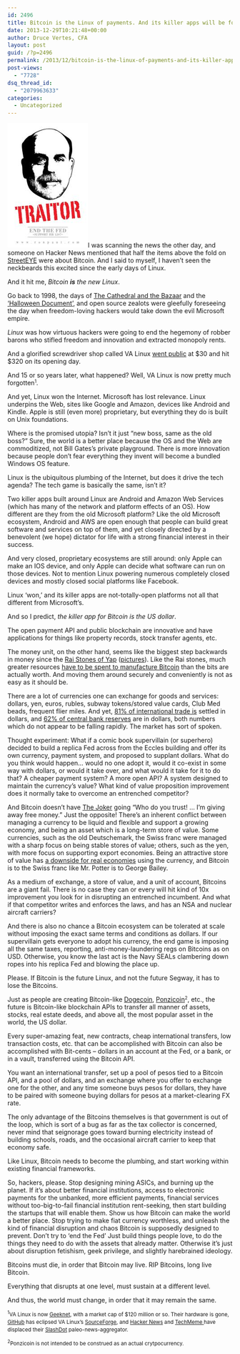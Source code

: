 ```yaml
---
id: 2496
title: Bitcoin is the Linux of payments. And its killer apps will be for US dollars.
date: 2013-12-29T10:21:48+00:00
author: Druce Vertes, CFA
layout: post
guid: /?p=2496
permalink: /2013/12/bitcoin-is-the-linux-of-payments-and-its-killer-app-is-the-us-dollar/
post-views:
  - "7728"
dsq_thread_id:
  - "2079963633"
categories:
  - Uncategorized
---
```

[<img src="/uploads/2013/12/bernanke-ronpaul.jpeg" alt="bernanke-ronpaul" width="180" height="279" class="alignright size-full wp-image-2520" />](/uploads/2013/12/bernanke-ronpaul.jpeg)I was scanning the news the other day, and someone on Hacker News mentioned that half the items above the fold on [StreetEYE](http://www.streeteye.com "StreetEYE") were about Bitcoin. And I said to myself, I haven&#8217;t seen the neckbeards this excited since the early days of Linux.

And it hit me, _Bitcoin **is** the new Linux_.

Go back to 1998, the days of [The Cathedral and the Bazaar](http://www.catb.org/~esr/writings/cathedral-bazaar/cathedral-bazaar/index.html "The Cathedral and the Bazaar") and the [&#8216;Halloween Document&#8217;](http://www.catb.org/~esr/halloween/halloween1.html "Halloween Document I"), and open source zealots were gleefully foreseeing the day when freedom-loving hackers would take down the evil Microsoft empire.

_Linux_ was how virtuous hackers were going to end the hegemony of robber barons who stifled freedom and innovation and extracted monopoly rents.  
<!--more-->

  
And a glorified screwdriver shop called VA Linux [went public](http://www.ritholtz.com/blog/2011/05/first-day-ipo-pops/ "Ritholtz.com: First day IPO pops") at $30 and hit $320 on its opening day.

And 15 or so years later, what happened? Well, VA Linux is now pretty much forgotten<small><sup>1</sup></small>.

And yet, Linux won the Internet. Microsoft has lost relevance. Linux underpins the Web, sites like Google and Amazon, devices like Android and Kindle. Apple is still (even more) proprietary, but everything they do is built on Unix foundations.

Where is the promised utopia? Isn&#8217;t it just &#8220;new boss, same as the old boss?&#8221; Sure, the world is a better place because the OS and the Web are commoditized, not Bill Gates&#8217;s private playground. There is more innovation because people don&#8217;t fear everything they invent will become a bundled Windows OS feature. 

Linux is the ubiquitous plumbing of the Internet, but does it drive the tech agenda? The tech game is basically the same, isn&#8217;t it?

Two killer apps built around Linux are Android and Amazon Web Services (which has many of the network and platform effects of an OS). How different are they from the old Microsoft platform? Like the old Microsoft ecosystem, Android and AWS are open enough that people can build great software and services on top of them, and yet closely directed by a benevolent (we hope) dictator for life with a strong financial interest in their success.

And very closed, proprietary ecosystems are still around: only Apple can make an IOS device, and only Apple can decide what software can run on those devices. Not to mention Linux powering numerous completely closed devices and mostly closed social platforms like Facebook.

Linux &#8216;won,&#8217; and its killer apps are not-totally-open platforms not all that different from Microsoft&#8217;s.

And so I predict, _the killer app for Bitcoin is the US dollar_.

The open payment API and public blockchain are innovative and have applications for things like property records, stock transfer agents, etc.

The money unit, on the other hand, seems like the biggest step backwards in money since the [Rai Stones of Yap](http://economistsview.typepad.com/economistsview/2005/09/yapping_about_m.html) ([pictures](https://www.google.com/search?q=giant+round+stone+currency&espv=210&es_sm=122&tbm=isch&tbo=u&source=univ&sa=X&ei=Wk-_UoWDFKnSsASxnIGoDQ&ved=0CGAQsAQ&biw=1600&bih=1071 "Google Images")). Like the Rai stones, much greater resources [have to be spent to manufacture Bitcoin](http://qz.com/156479/miners-spend-17-million-a-day-for-a-shot-at-4-4-million-of-bitcoin/ "Miners spend $17 million a day for a shot at $4.4 million of bitcoin") than the bits are actually worth. And moving them around securely and conveniently is not as easy as it should be.

There are a lot of currencies one can exchange for goods and services: dollars, yen, euros, rubles, subway tokens/stored value cards, Club Med beads, frequent flier miles. And yet, [81% of international trade is](http://www.reuters.com/article/2013/12/03/us-markets-offshore-yuan-idUSBRE9B204020131203 "China's yuan surpasses euro as 2nd most-used currency in trade finance: SWIFT") settled in dollars, and [62% of central bank reserves](http://www.imf.org/External/np/sta/cofer/eng/index.htm "COFER") are in dollars, both numbers which do not appear to be falling rapidly. The market has sort of spoken.

Thought experiment: What if a comic book supervillain (or superhero) decided to build a replica Fed across from the Eccles building and offer its own currency, payment system, and proposed to supplant dollars. What do you think would happen&#8230; would no one adopt it, would it co-exist in some way with dollars, or would it take over, and what would it take for it to do that? A cheaper payment system? A more open API? A system designed to maintain the currency&#8217;s value? What kind of value proposition improvement does it normally take to overcome an entrenched competitor?

And Bitcoin doesn&#8217;t have [The Joker](http://www.anyclip.com/movies/batman/popular-joker/#!quotes/) going &#8220;Who do you trust! &#8230; I&#8217;m giving away free money.&#8221; Just the opposite! There&#8217;s an inherent conflict between managing a currency to be liquid and flexible and support a growing economy, and being an asset which is a long-term store of value. Some currencies, such as the old Deutschemark, the Swiss franc were managed with a sharp focus on being stable stores of value; others, such as the yen, with more focus on supporting export economies. Being an attractive store of value has [a downside for real economies](http://www.theguardian.com/business/2011/sep/06/switzerland-pegs-swiss-franc-euro "Swiss franc peg") using the currency, and Bitcoin is to the Swiss franc like Mr. Potter is to George Bailey.

As a medium of exchange, a store of value, and a unit of account, Bitcoins are a giant fail. There is no case they can or every will hit kind of 10x improvement you look for in disrupting an entrenched incumbent. And what if that competitor writes and enforces the laws, and has an NSA and nuclear aircraft carriers?

And there is also no chance a Bitcoin ecosystem can be tolerated at scale without imposing the exact same terms and conditions as dollars. If our supervillain gets everyone to adopt his currency, the end game is imposing all the same taxes, reporting, anti-money-laundering regs on Bitcoins as on USD. Otherwise, you know the last act is the Navy SEALs clambering down ropes into his replica Fed and blowing the place up.

Please. If Bitcoin is the future Linux, and not the future Segway, it has to lose the Bitcoins.

Just as people are creating Bitcoin-like [Dogecoin](http://dogecoin.com/ "Dogecoin.com"), [Ponzicoin](http://www.theatlantic.com/business/archive/2013/12/the-greatest-investment-opportunity-since-dogecoin/282607/ "The Atlantic - Ponzicoin satire")<small><sup>2</sup></small>, etc., the future is Bitcoin-like blockchain APIs to transfer all manner of assets, stocks, real estate deeds, and above all, the most popular asset in the world, the US dollar.

Every super-amazing feat, new contracts, cheap international transfers, low transaction costs, etc. that can be accomplished with Bitcoin can also be accomplished with Bit-cents &#8211; dollars in an account at the Fed, or a bank, or in a vault, transferred using the Bitcoin API.

You want an international transfer, set up a pool of pesos tied to a Bitcoin API, and a pool of dollars, and an exchange where you offer to exchange one for the other, and any time someone buys pesos for dollars, they have to be paired with someone buying dollars for pesos at a market-clearing FX rate.

The only advantage of the Bitcoins themselves is that government is out of the loop, which is sort of a bug as far as the tax collector is concerned, never mind that seignorage goes toward burning electricity instead of building schools, roads, and the occasional aircraft carrier to keep that economy safe.

Like Linux, Bitcoin needs to become the plumbing, and start working within existing financial frameworks.

So, hackers, please. Stop designing mining ASICs, and burning up the planet. If it&#8217;s about better financial institutions, access to electronic payments for the unbanked, more efficient payments, financial services without too-big-to-fail financial institution rent-seeking, then start building the startups that will enable them. Show us how Bitcoin can make the world a better place. Stop trying to make fiat currency worthless, and unleash the kind of financial disruption and chaos Bitcoin is supposedly designed to prevent. Don&#8217;t try to &#8216;end the Fed&#8217; Just build things people love, to do the things they need to do with the assets that already matter. Otherwise it&#8217;s just about disruption fetishism, geek privilege, and slightly harebrained ideology.

Bitcoins must die, in order that Bitcoin may live. RIP Bitcoins, long live Bitcoin.

Everything that disrupts at one level, must sustain at a different level.

And thus, the world must change, in order that it may remain the same.

<small><sup>1</sup>VA Linux is now <a title="Geeknet" href="http://en.wikipedia.org/wiki/Geeknet">Geeknet</a>, with a market cap of $120 million or so. Their hardware is gone, <a title="GitHub" href="http://www.github.com">GitHub</a> has eclipsed VA Linux&#8217;s <a title="SourceForge" href="http://sourceforge.net/">SourceForge</a>, and <a title="Hacker News" href="https://news.ycombinator.com">Hacker News</a> and <a title="TechMeme" href="http://techmeme.com/">TechMeme </a>have displaced their <a title="SlashDot" href="http://slashdot.org/">SlashDot</a> paleo-news-aggregator.</p> 

<p>
  <sup>2</sup>Ponzicoin is not intended to be construed as an actual crytpocurrency.<br /> </small>
</p>